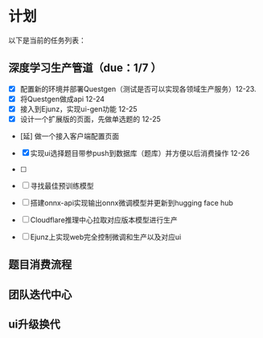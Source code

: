 # 计划

以下是当前的任务列表：

## 深度学习生产管道（due：1/7 ）
- [x] 配置新的环境并部署Questgen（测试是否可以实现各领域生产服务）12-23.
- [x] 将Questgen做成api 12-24
- [x] 接入到Ejunz，实现ui-gen功能 12-25
- [x] 设计一个扩展版的页面，先做单选题的 12-25
- [延] 做一个接入客户端配置页面
- [x] 实现ui选择题目带参push到数据库（题库）并方便以后消费操作 12-26
- [ ] 





- [ ] 寻找最佳预训练模型
- [ ] 搭建onnx-api实现输出onnx微调模型并更新到hugging face hub
- [ ] Cloudflare推理中心拉取对应版本模型进行生产
- [ ] Ejunz上实现web完全控制微调和生产以及对应ui

## 题目消费流程

## 团队迭代中心

## ui升级换代
